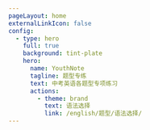 ```yaml
---
pageLayout: home
externalLinkIcon: false
config:
  - type: hero
    full: true
    background: tint-plate
    hero:
      name: YouthNote
      tagline: 题型专练
      text: 中考英语各题型专项练习
      actions:
        - theme: brand
          text: 语法选择
          link: /english/题型/语法选择/
---
```

